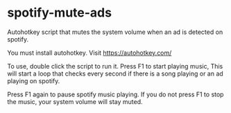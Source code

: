 # spotify-mute-ads
Autohotkey script that mutes the system volume when an ad is detected on spotify.

You must install autohotkey. Visit https://autohotkey.com/

To use, double click the script to run it. 
Press F1 to start playing music, 
This will start a loop that checks every second if there is a song playing or an ad playing on spotify.

Press F1 again to pause spotify music playing. 
If you do not press F1 to stop the music, your system volume will stay muted.
